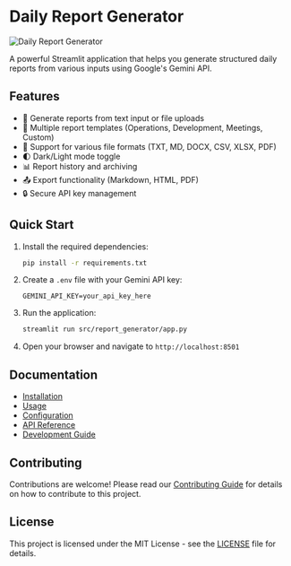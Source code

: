 # Daily Report Generator

![Daily Report Generator](img/logo.png)

A powerful Streamlit application that helps you generate structured daily reports from various inputs using Google's Gemini API.

## Features

- 📝 Generate reports from text input or file uploads
- 🎨 Multiple report templates (Operations, Development, Meetings, Custom)
- 📂 Support for various file formats (TXT, MD, DOCX, CSV, XLSX, PDF)
- 🌓 Dark/Light mode toggle
- 📊 Report history and archiving
- 📤 Export functionality (Markdown, HTML, PDF)
- 🔒 Secure API key management

## Quick Start

1. Install the required dependencies:
   ```bash
   pip install -r requirements.txt
   ```

2. Create a `.env` file with your Gemini API key:
   ```env
   GEMINI_API_KEY=your_api_key_here
   ```

3. Run the application:
   ```bash
   streamlit run src/report_generator/app.py
   ```

4. Open your browser and navigate to `http://localhost:8501`

## Documentation

- [Installation](installation.md)
- [Usage](usage.md)
- [Configuration](configuration.md)
- [API Reference](api.md)
- [Development Guide](development.md)

## Contributing

Contributions are welcome! Please read our [Contributing Guide](CONTRIBUTING.md) for details on how to contribute to this project.

## License

This project is licensed under the MIT License - see the [LICENSE](LICENSE) file for details.
